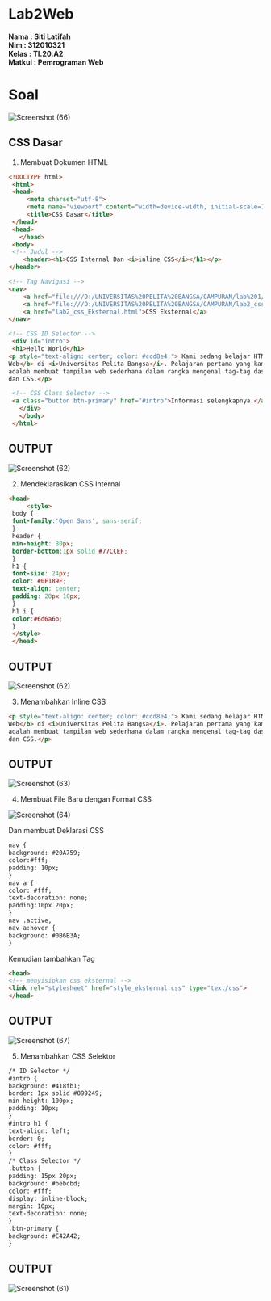 # Lab2Web

**Nama	   	: Siti Latifah** <br>
**Nim	  	  : 312010321** <br>
**Kelas	  	: TI.20.A2** <br>
**Matkul	  : Pemrograman Web** <br>

# Soal

![Screenshot (66)](https://user-images.githubusercontent.com/73010098/159030944-61f3d41c-ad66-4c23-a749-b8972dd4a6f8.png)

## CSS Dasar

1. Membuat Dokumen HTML

``` html
<!DOCTYPE html>
 <html>
 <head>
     <meta charset="utf-8">
     <meta name="viewport" content="width=device-width, initial-scale=1">
     <title>CSS Dasar</title>
 </head>
 <head>
   </head>
 <body>
 <!-- Judul -->
    <header><h1>CSS Internal Dan <i>inline CSS</i></h1></p>
</header>

<!-- Tag Navigasi -->
<nav>
    <a href="file:///D:/UNIVERSITAS%20PELITA%20BANGSA/CAMPURAN/lab%201/lab1_tag_dasar%20.html">HTML Dasar</a>
    <a href="file:///D:/UNIVERSITAS%20PELITA%20BANGSA/CAMPURAN/lab2_css_dasar.html">CSS Dasar</a>
    <a href="lab2_css_Eksternal.html">CSS Eksternal</a>
</nav>

<!-- CSS ID Selector -->
 <div id="intro">
 <h1>Hello World</h1>
<p style="text-align: center; color: #ccd8e4;"> Kami sedang belajar HTML dan CSS dasar, pada mata kuliah <b>Pemrograman 
Web</b> di <i>Universitas Pelita Bangsa</i>. Pelajaran pertama yang kami dapat 
adalah membuat tampilan web sederhana dalam rangka mengenal tag-tag dasar HTML 
dan CSS.</p>

 <!-- CSS Class Selector -->
 <a class="button btn-primary" href="#intro">Informasi selengkapnya.</a>
   </div>
   </body>
 </html>
```

## OUTPUT

![Screenshot (62)](https://user-images.githubusercontent.com/73010098/159027473-9b91afb4-0189-40e0-83b2-dc2c6a613ae0.png)

2. Mendeklarasikan CSS Internal

``` html
<head>
     <style>
 body {
 font-family:'Open Sans', sans-serif;
 }
 header {
 min-height: 80px;
 border-bottom:1px solid #77CCEF;
 }
 h1 {
 font-size: 24px;
 color: #0F189F;
 text-align: center;
 padding: 20px 10px;
 }
 h1 i {
 color:#6d6a6b;
 }
 </style>
 </head>
```

## OUTPUT

![Screenshot (62)](https://user-images.githubusercontent.com/73010098/159027998-1f7de1de-a72c-47c5-abd4-c7c0c36ef8d1.png)

3. Menambahkan Inline CSS

``` html
<p style="text-align: center; color: #ccd8e4;"> Kami sedang belajar HTML dan CSS dasar, pada mata kuliah <b>Pemrograman 
Web</b> di <i>Universitas Pelita Bangsa</i>. Pelajaran pertama yang kami dapat 
adalah membuat tampilan web sederhana dalam rangka mengenal tag-tag dasar HTML 
dan CSS.</p>
```

## OUTPUT

![Screenshot (63)](https://user-images.githubusercontent.com/73010098/159028466-d900cf3b-675b-4b2f-840c-f00959829bb1.png)

4. Membuat File Baru dengan Format CSS

![Screenshot (64)](https://user-images.githubusercontent.com/73010098/159028581-bc3c8696-eb12-40ac-b437-95808f8f12dc.png)
 
 Dan membuat Deklarasi CSS
 
 ``` html
nav {
background: #20A759;
color:#fff;
padding: 10px;
}
nav a {
color: #fff;
text-decoration: none;
padding:10px 20px;
}
nav .active,
nav a:hover {
background: #0B6B3A;
}
```
Kemudian tambahkan Tag <link>

``` html
<head>
<!-- menyisipkan css eksternal -->
<link rel="stylesheet" href="style_eksternal.css" type="text/css">
</head>
```
## OUTPUT

![Screenshot (67)](https://user-images.githubusercontent.com/73010098/159029928-e73f827d-15c7-4a11-b26a-a004d884163c.png)

5. Menambahkan CSS Selektor

``` html
/* ID Selector */
#intro {
background: #418fb1;
border: 1px solid #099249;
min-height: 100px;
padding: 10px;
}
#intro h1 {
text-align: left;
border: 0;
color: #fff;
}
/* Class Selector */
.button {
padding: 15px 20px;
background: #bebcbd;
color: #fff;
display: inline-block;
margin: 10px;
text-decoration: none;
}
.btn-primary {
background: #E42A42;
}
```

## OUTPUT

![Screenshot (61)](https://user-images.githubusercontent.com/73010098/159031435-c9909e93-d9ed-47c7-b8e6-c940e103fce2.png)










